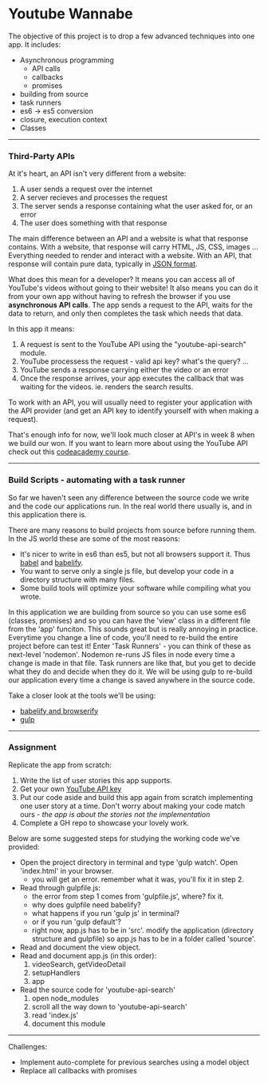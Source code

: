 # Youtube Wannabe

The objective of this project is to drop a few advanced techniques into one app.  It includes: 
* Asynchronous programming
    * API calls
    * callbacks
    * promises
* building from source
* task runners
* es6 -> es5 conversion
* closure, execution context
* Classes
___

### Third-Party APIs

At it's heart, an API isn't very different from a website:  
1. A user sends a request over the internet 
2. A server recieves and processes the request  
3. The server sends a response containing what the user asked for, or an error
4. The user does something with that response

The main difference between an API and a website is what that response contains.  With a website, that response will carry HTML, JS, CSS, images ... Everything needed to render and interact with a website.  With an API, that response will contain pure data, typically in [JSON format](http://www.json.org).  

What does this mean for a developer?  It means you can access all of YouTube's videos without going to their website!  It also means you can do it from your own app without having to refresh the browser if you use __asynchronous API calls__.  The app sends a request to the API, waits for the data to return, and only then completes the task which needs that data. 

In this app it means: 
1. A request is sent to the YouTube API using the "youtube-api-search" module. 
2. YouTube processess the request - valid api key? what's the query? ...
3. YouTube sends a response carrying either the video or an error
4. Once the response arrives, your app executes the callback that was waiting for the videos.  ie. renders the search results.


To work with an API, you will usually need to register your application with the API provider (and get an API key to identify yourself with when making a request).

That's enough info for now, we'll look much closer at API's in week 8 when we build our won. If you want to learn more about using the YouTube API check out this [codeacademy course](http://www.codecademy.com/tracks/youtube).

___
### Build Scripts - automating with a task runner
So far we haven't seen any difference between the source code we write and the code our applications run.  In the real world there usually is, and in this application there is.  

There are many reasons to build projects from source before running them.  In the JS world these are some of the most reasons:  
* It's nicer to write in es6 than es5, but not all browsers support it. Thus [babel](https://babeljs.io) and [babelify](https://github.com/babel/babelify).
* You want to serve only a single js file, but develop your code in a directory structure with many files.
* Some build tools will optimize your software while compiling what you wrote.

In this application we are building from source so you can use some es6 (classes, promises) and so you can have the 'view' class in a different file from the 'app' funciton.  This sounds great but is really annoying in practice. Everytime you change a line of code, you'll need to re-build the entire project before can test it! 
Enter 'Task Runners' - you can think of these as next-level 'nodemon'. Nodemon re-runs JS files in node every time a change is made in that file.  Task runners are like that, but you get to decide what they do and decide when they do it. We will be using gulp to re-build our application every time a change is saved anywhere in the source code.  

Take a closer look at the tools we'll be using: 
* [babelify and browserify](http://egorsmirnov.me/2015/05/25/browserify-babelify-and-es6.html)
* [gulp](https://css-tricks.com/gulp-for-beginners/)  

___
### Assignment 
Replicate the app from scratch:
1. Write the list of user stories this app supports.  
2. Get your own [YouTube API key](https://developers.google.com/youtube/v3/getting-started)
2. Put our code aside and build this app again from scratch implementing one user story at a time. Don't worry about making your code match ours - _the app is about the stories not the implementation_  
3. Complete a GH repo to showcase your lovely work.

Below are some suggested steps for studying the working code we've provided:
* Open the project directory in terminal and type 'gulp watch'. Open 'index.html' in your browser.
    * you will get an error.  remember what it was, you'll fix it in step 2.
* Read through gulpfile.js:
    * the error from step 1 comes from 'gulpfile.js', where? fix it.
    * why does gulpfile need babelify?
    * what happens if you run 'gulp js' in terminal?
    * or if you run 'gulp default'?
    * right now, app.js has to be in 'src'.  modify the application (directory structure and gulpfile) so app.js has to be in a folder called 'source'.
* Read and document the view object.
* Read and document app.js (in this order):
    1. videoSearch, getVideoDetail
    2. setupHandlers
    3. app
* Read the source code for 'youtube-api-search'
    1. open node_modules
    2. scroll all the way down to 'youtube-api-search'
    3. read 'index.js'
    4. document this module


___

Challenges: 
* Implement auto-complete for previous searches using a model object
* Replace all callbacks with promises



